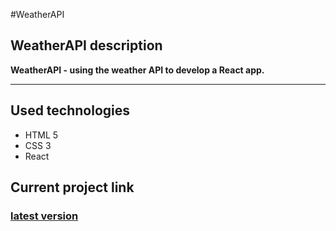 #WeatherAPI


## WeatherAPI description
**WeatherAPI - using the weather API to develop a React app.**
___

## Used technologies  
+ HTML 5
+ CSS 3
+ React

## Current project link

### [latest version](https://weather-api-chi.vercel.app/)
